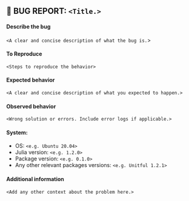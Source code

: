 ## 🐛 BUG REPORT: `<Title.>`

#### Describe the bug
`<A clear and concise description of what the bug is.`>

#### To Reproduce
`<Steps to reproduce the behavior>`

#### Expected behavior
`<A clear and concise description of what you expected to happen.>`

#### Observed behavior
`<Wrong solution or errors. Include error logs if applicable.>`

#### System:
 - OS: `<e.g. Ubuntu 20.04>`
 - Julia version: `<e.g. 1.2.0>`
 - Package version: `<e.g. 0.1.0>`
 - Any other relevant packages versions: `<e.g. Unitful 1.2.1>`

#### Additional information
`<Add any other context about the problem here.>`
